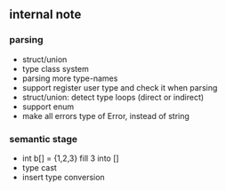## internal note

### parsing
+ struct/union
+ type class system
+ parsing more type-names
+ support register user type and check it when parsing
+ struct/union: detect type loops (direct or indirect)
+ support enum
+ make all errors type of Error, instead of string

### semantic stage

+ int b[] = {1,2,3}
fill 3 into []
+ type cast
+ insert type conversion
